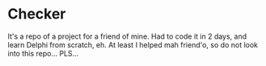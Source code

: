 # Checker
It's a repo of a project for a friend of mine.
Had to code it in 2 days, and learn Delphi from scratch, eh.
At least I helped mah friend'o, so do not look into this repo... PLS...
